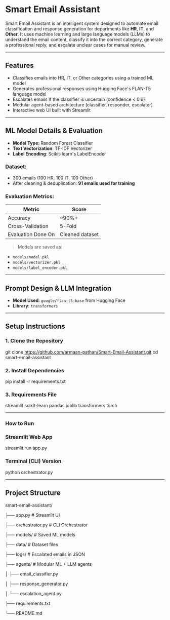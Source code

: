 # Smart Email Assistant

Smart Email Assistant is an intelligent system designed to automate email classification and response generation for departments like **HR**, **IT**, and **Other**. It uses machine learning and large language models (LLMs) to understand the email content, classify it into the correct category, generate a professional reply, and escalate unclear cases for manual review.

---

## Features

-  Classifies emails into HR, IT, or Other categories using a trained ML model
-  Generates professional responses using Hugging Face's FLAN-T5 language model
-  Escalates emails if the classifier is uncertain (confidence < 0.6)
-  Modular agent-based architecture (classifier, responder, escalator)
-  Interactive web UI built with Streamlit

---


## ML Model Details & Evaluation

- **Model Type**: Random Forest Classifier
- **Text Vectorization**: TF-IDF Vectorizer
- **Label Encoding**: Scikit-learn's LabelEncoder

### Dataset:
- 300 emails (100 HR, 100 IT, 100 Other)
- After cleaning & deduplication: **91 emails used for training**

### Evaluation Metrics:
| Metric       | Score     |
|--------------|-----------|
| Accuracy     | ~90%+     |
| Cross-Validation | 5-Fold |
| Evaluation Done On | Cleaned dataset |

> Models are saved as:
- `models/model.pkl`
- `models/vectorizer.pkl`
- `models/label_encoder.pkl`

---

##  Prompt Design & LLM Integration

- **Model Used**: `google/flan-t5-base` from Hugging Face
- **Library**: `transformers`

---

##  Setup Instructions

### 1. Clone the Repository
git clone https://github.com/armaan-pathan/Smart-Email-Assistant.git
cd smart-email-assistant

### 2. Install Dependencies
pip install -r requirements.txt

### 3.  Requirements File
streamlit
scikit-learn
pandas
joblib
transformers
torch

---

### How to Run
### Streamlit Web App
streamlit run app.py

### Terminal (CLI) Version
python orchestrator.py

---

##  Project Structure

smart-email-assistant/

├── app.py                    # Streamlit UI

├── orchestrator.py           # CLI Orchestrator

├── models/                   # Saved ML models

├── data/                     # Dataset files

├── logs/                     # Escalated emails in JSON

├── agents/                   # Modular ML + LLM agents

│   ├── email_classifier.py

│   ├── response_generator.py

│   └── escalation_agent.py

├── requirements.txt

└── README.md



